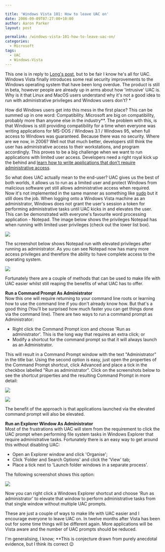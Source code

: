 ```yaml
---

title: 'Windows Vista 101: How to leave UAC on'
date: 2006-09-09T07:27:00+10:00
author: Aaron Parker
layout: post

permalink: /windows-vista-101-how-to-leave-uac-on/
categories:
  - Microsoft
tags:
  - UAC
  - Windows-Vista
---
```

This one is in reply to [Long's post](http://www.istartedsomething.com/20060909/howto-turn-off-uac/), but to be fair I know he's all for UAC. Windows Vista finally introduces some real security improvements to the Windows operating system that have been long overdue. The product is still in beta, however people are already up in arms about how 'intrusive' UAC is. Why is it that Linux and MacOS users understand why it's not a good idea to run with administrative privileges and Windows users don't? *

How did Windows users get into this mess in the first place? This can be summed up in one word: Compatibility. Microsoft are big on compatibility, probably more than anyone else in the industry**. The problem with this, is that Windows is still providing compatibility for a time when everyone was writing applications for MS-DOS / Windows 3.1 / Windows 95, when full access to Windows was guaranteed. Because there was no security. Where are we now, in 2006? Well not that much better, developers still think the user has administrative access to their workstations, and program accordingly. This proves to be a big challenge when we want to run applications with limited user access. Developers need a right royal kick up the behind and [learn how to write applications that don't require administrative access](http://msdn.microsoft.com/library/default.asp?url=/library/en-us/dnlong/html/AccProtVista.asp).

So what does UAC actually mean to the end-user? UAC gives us the best of both worlds, it allows us to run as a limited user and protect Windows from malicious software yet still allows administrative access when required. Now it's not implemented in the same manner as something like [sudo](http://en.wikipedia.org/wiki/Sudo) but it still does the job. When logging onto a Windows Vista machine as an administrator, Windows does not grant the user's session a token for performing administrative tasks until UAC kicks in and elevates the user. This can be demonstrated with everyone's favourite word processing application - Notepad. The image below shows the privileges Notepad has when running with limited user privileges (check out the lower list box).

![]({{site.baseurl}}/media/2006/09/1000.14.95.NotepadAsUser.PNG) 

The screenshot below shows Notepad run with elevated privileges after running as administrator. As you can see Notepad now has many more access privileges and therefore the ability to have complete access to the operating system.

![]({{site.baseurl}}/media/2006/09/1000.14.96.NotepadAsAdministrator.PNG) 

Fortunately there are a couple of methods that can be used to make life with UAC easier whilst still reaping the benefits of what UAC has to offer.

**Run a Command Prompt As Administrator**  
Now this one will require returning to your command line roots or learning how to use the command line if you don't already know how. But that's a good thing (You'll be surprised how much faster you can get things done via the command line). There are two ways to run a command prompt as Administrator:

* Right click the Command Prompt icon and choose 'Run as administrator'. This is the long way that requires an extra click; or
* Modify a shortcut for the command prompt so that it will always launch as an Administrator.

This will result in a Command Prompt window with the text "Administrator" in the title bar. Using the second option is easy, just open the properties of the Command Prompt shortcut, click Advanced and place a tick in the checkbox labelled "Run as administrator". Click on the screenshots below to see the shortcut properties and the resulting Command Prompt in more detail:

![]({{site.baseurl}}/media/2006/09/1000.14.93.RunAsAdministrator.PNG")

![]({{site.baseurl}}/media/2006/09/1000.14.94.AdministratorCommandPrompt.PNG")

The benefit of the approach is that applications launched via the elevated command prompt will also be elevated.

**Run an Explorer Window As Administrator**  
Most of the frustrations with UAC will stem from the requirement to click the UAC prompt when performing file system tasks in Windows Explorer that require administrative tasks. Fortunately there is an easy way to get around this without disabling UAC:

* Open an Explorer window and click 'Organise';
* Click 'Folder and Search Options' and click the 'View' tab;
* Place a tick next to 'Launch folder windows in a separate process'.

The following screenshot shows this option:

![]({{site.baseurl}}/media/2006/09/1000.14.92.SeperateProcess.PNG")

Now you can right click a Windows Explorer shortcut and choose 'Run as administrator' to elevate that window to perform administrative tasks from that single window without multiple UAC prompts.

These are just a couple of ways to make life with UAC easier and I encourage everyone to leave UAC on. In twelve months after Vista has been out for some time things will be different again. More applications will be Vista aware and the number of UAC prompts should be reduced.

I'm generalising, I know; **This is conjecture drawn from purely anecdotal evidence, but I think its correct 😉
